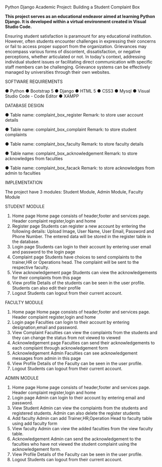 Python Django Academic Project: Building a Student Complaint Box

**This project serves as an educational endeavor aimed at learning Python Django. It is developed within a virtual environment created in Visual Studio Code.**

Ensuring student satisfaction is paramount for any educational institution. However, often students encounter challenges in expressing their concerns or fail to access proper support from the organization. Grievances may encompass various forms of discontent, dissatisfaction, or negative perceptions, whether articulated or not. In today's context, addressing individual student issues or facilitating direct communication with specific staff members can be challenging. Grievance systems can be effectively managed by universities through their own websites.

SOFTWARE REQUIREMENTS

● Python
● Bootstrap 5
● Django
● HTML 5
● CSS3
● Mysql
● Visual Studio Code - Code Editor
● XAMPP

DATABASE DESIGN

● Table name: complaint_box_register
  Remark: to store user account details

● Table name: complaint_box_complaint
  Remark: to store student complaints

● Table name: complaint_box_faculty
  Remark: to store faculty details

● Table name: complaint_box_acknowledgement
  Remark: to store acknowledges from faculties

● Table name: complaint_box_facack
 Remark: to store acknowledges from admin to faculties

IMPLEMENTATION

The project have 3 modules: Student Module, Admin Module, Faculty Module

STUDENT MODULE

  1. Home page
  Home page consists of header,footer and services page. Header complaint
  register,login and home
  2. Register page
  Students can register a new account by entering the following details:
  Upload Image, User Name, User Email, Password and Phone Number. The
  entered data will be stored in the register table in the database.
  3. Login page
  Students can login to their account by entering user email and password to the
  login page
  4. Complaint page
  Students have choices to send complaints to the trainer,HR or Operations
  head. The complaint will be sent to the respective faculty.
  5. View acknowledgement page
  Students can view the acknowledgements for their complaints from this page
  6. View profile
  Details of the students can be seen in the user profile. Students can also edit
  their profile
  7. Logout
  Students can logout from their current account.
 

FACULTY MODULE
  1. Home page
  Home page consists of header,footer and services page. Header complaint
  register,login and home
  2. Login page
  Faculties can login to their account by entering designation,email and
  password.
  3. View Complaint
  Faculties can view the complaints from the students and they can change the
  status from not viewed to viewed
  4. Acknowledgement page
  Faculties can send their acknowledgements to each complaint through
  acknowledgement form
  5. Acknowledgement Admin
  Faculties can see acknowledgement messages from admin in this page
  6. View Profile
  Details of the Faculty can be seen in the user profile.
  7. Logout
  Students can logout from their current account.

ADMIN MODULE
  1. Home page
  Home page consists of header,footer and services page. Header complaint
  register,login and home
  2. Login page
  Admin can login to their account by entering email and password.
  3. View Student
  Admin can view the complaints from the students and registered students.
  Admin can also delete the register students
  4. Add faculty
  Admin can add Trainer,HR,Operation Head to faculty table using add faculty
  form
  5. View faculty
  Admin can view the added faculties from the view faculty table.
  6. Acknowledgement
  Admin can send the acknowledgement to the faculties who have not viewed
  the student complaint using the acknowledgement form.
  7. View Profile
  Details of the Faculty can be seen in the user profile.
  8. Logout
  Students can logout from their current account.



